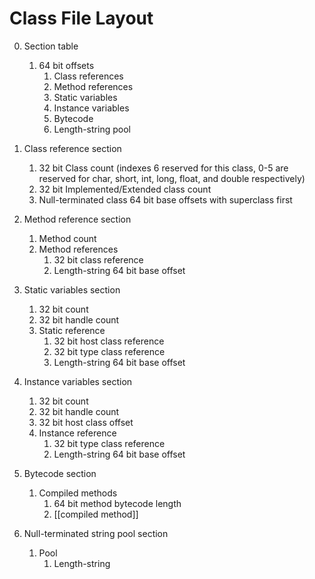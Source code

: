 # Class File Layout

0. Section table
   1. 64 bit offsets
      1. Class references
      2. Method references
      3. Static variables
      4. Instance variables
      5. Bytecode
      6. Length-string pool

1. Class reference section
   1. 32 bit Class count (indexes 6 reserved for this class, 0-5 are reserved for char, short, int, long, float, and double respectively)
   2. 32 bit Implemented/Extended class count
   3. Null-terminated class 64 bit base offsets with superclass first

2. Method reference section
   1. Method count
   2. Method references
      1. 32 bit class reference
      2. Length-string 64 bit base offset

3. Static variables section
   1. 32 bit count
   2. 32 bit handle count
   3. Static reference
      1. 32 bit host class reference
      2. 32 bit type class reference
      3. Length-string 64 bit base offset

4. Instance variables section
   1. 32 bit count
   2. 32 bit handle count
   3. 32 bit host class offset
   4. Instance reference
      1. 32 bit type class reference
      2. Length-string 64 bit base offset

5. Bytecode section
   1. Compiled methods
      1. 64 bit method bytecode length
      2. \[\[compiled method\]\]

6. Null-terminated string pool section
   1. Pool
      1. Length-string
